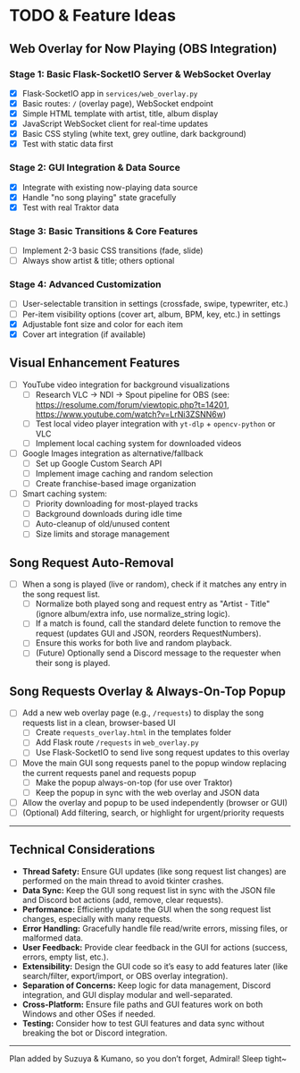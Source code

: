 # TODO & Feature Ideas

## Web Overlay for Now Playing (OBS Integration)

### Stage 1: Basic Flask-SocketIO Server & WebSocket Overlay

- [x] Flask-SocketIO app in `services/web_overlay.py`
- [x] Basic routes: `/` (overlay page), WebSocket endpoint
- [x] Simple HTML template with artist, title, album display
- [x] JavaScript WebSocket client for real-time updates
- [x] Basic CSS styling (white text, grey outline, dark background)
- [x] Test with static data first

### Stage 2: GUI Integration & Data Source

- [x] Integrate with existing now-playing data source
- [x] Handle "no song playing" state gracefully
- [x] Test with real Traktor data

### Stage 3: Basic Transitions & Core Features

- [ ] Implement 2-3 basic CSS transitions (fade, slide)
- [ ] Always show artist & title; others optional

### Stage 4: Advanced Customization

- [ ] User-selectable transition in settings (crossfade, swipe, typewriter, etc.)
- [ ] Per-item visibility options (cover art, album, BPM, key, etc.) in settings
- [x] Adjustable font size and color for each item
- [x] Cover art integration (if available)

## Visual Enhancement Features

- [ ] YouTube video integration for background visualizations
    - [ ] Research VLC -> NDI -> Spout pipeline for OBS (see: <https://resolume.com/forum/viewtopic.php?t=14201>, <https://www.youtube.com/watch?v=LrNi3ZSNN6w>)
    - [ ] Test local video player integration with `yt-dlp` + `opencv-python` or VLC
    - [ ] Implement local caching system for downloaded videos
- [ ] Google Images integration as alternative/fallback
    - [ ] Set up Google Custom Search API
    - [ ] Implement image caching and random selection
    - [ ] Create franchise-based image organization
- [ ] Smart caching system:
    - [ ] Priority downloading for most-played tracks
    - [ ] Background downloads during idle time
    - [ ] Auto-cleanup of old/unused content
    - [ ] Size limits and storage management

## Song Request Auto-Removal

- [ ] When a song is played (live or random), check if it matches any entry in the song request list.
    - [ ] Normalize both played song and request entry as "Artist - Title" (ignore album/extra info, use normalize_string logic).
    - [ ] If a match is found, call the standard delete function to remove the request (updates GUI and JSON, reorders RequestNumbers).
    - [ ] Ensure this works for both live and random playback.
    - [ ] (Future) Optionally send a Discord message to the requester when their song is played.

## Song Requests Overlay & Always-On-Top Popup

- [ ] Add a new web overlay page (e.g., `/requests`) to display the song requests list in a clean, browser-based UI
    - [ ] Create `requests_overlay.html` in the templates folder
    - [ ] Add Flask route `/requests` in `web_overlay.py`
    - [ ] Use Flask-SocketIO to send live song request updates to this overlay
- [ ] Move the main GUI song requests panel to the popup window replacing the current requests panel and requests popup
    - [ ] Make the popup always-on-top (for use over Traktor)
    - [ ] Keep the popup in sync with the web overlay and JSON data
- [ ] Allow the overlay and popup to be used independently (browser or GUI)
- [ ] (Optional) Add filtering, search, or highlight for urgent/priority requests

---

## Technical Considerations

- **Thread Safety:** Ensure GUI updates (like song request list changes) are performed on the main thread to avoid tkinter crashes.
- **Data Sync:** Keep the GUI song request list in sync with the JSON file and Discord bot actions (add, remove, clear requests).
- **Performance:** Efficiently update the GUI when the song request list changes, especially with many requests.
- **Error Handling:** Gracefully handle file read/write errors, missing files, or malformed data.
- **User Feedback:** Provide clear feedback in the GUI for actions (success, errors, empty list, etc.).
- **Extensibility:** Design the GUI code so it’s easy to add features later (like search/filter, export/import, or OBS overlay integration).
- **Separation of Concerns:** Keep logic for data management, Discord integration, and GUI display modular and well-separated.
- **Cross-Platform:** Ensure file paths and GUI features work on both Windows and other OSes if needed.
- **Testing:** Consider how to test GUI features and data sync without breaking the bot or Discord integration.

---

Plan added by Suzuya & Kumano, so you don’t forget, Admiral! Sleep tight~
